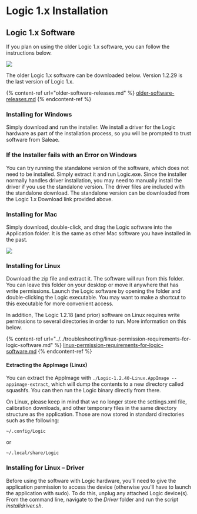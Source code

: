 # Logic 1.x Installation

## Logic 1.x Software

If you plan on using the older Logic 1.x software, you can follow the instructions below.

![](../../.gitbook/assets/logic1.png)

The older Logic 1.x software can be downloaded below. Version 1.2.29 is the last version of Logic 1.x.

{% content-ref url="older-software-releases.md" %}
[older-software-releases.md](older-software-releases.md)
{% endcontent-ref %}

### **Installing for Windows**

Simply download and run the installer. We install a driver for the Logic hardware as part of the installation process, so you will be prompted to trust software from Saleae.

### **If the Installer fails with an Error on Windows**

You can try running the standalone version of the software, which does not need to be installed. Simply extract it and run Logic.exe. Since the installer normally handles driver installation, you may need to manually install the driver if you use the standalone version. The driver files are included with the standalone download. The standalone version can be downloaded from the Logic 1.x Download link provided above.

### **Installing for Mac**

Simply download, double-click, and drag the Logic software into the Application folder. It is the same as other Mac software you have installed in the past.

![](https://trello-attachments.s3.amazonaws.com/57215c9156830ea18c233b08/598x252/840af37d70fab6d86f4fff3db5136566/osx\_install.png)

### **Installing for Linux**

Download the zip file and extract it. The software will run from this folder. You can leave this folder on your desktop or move it anywhere that has write permissions. Launch the Logic software by opening the folder and double-clicking the Logic executable. You may want to make a shortcut to this executable for more convenient access.

In addition, The Logic 1.2.18 (and prior) software on Linux requires write permissions to several directories in order to run. More information on this below.

{% content-ref url="../../troubleshooting/linux-permission-requirements-for-logic-software.md" %}
[linux-permission-requirements-for-logic-software.md](../../troubleshooting/linux-permission-requirements-for-logic-software.md)
{% endcontent-ref %}

#### Extracting the AppImage (Linux)

You can extract the AppImage with `./Logic-1.2.40-Linux.AppImage --appimage-extract`, which will dump the contents to a new directory called squashfs. You can then run the Logic binary directly from there.

On Linux, please keep in mind that we no longer store the settings.xml file, calibration downloads, and other temporary files in the same directory structure as the application. Those are now stored in standard directories such as the following:

`~/.config/Logic`

or

`~/.local/share/Logic`

### **Installing for Linux – Driver**

Before using the software with Logic hardware, you'll need to give the application permission to access the device (otherwise you'll have to launch the application with sudo). To do this, unplug any attached Logic device(s). From the command line, navigate to the _Driver_ folder and run the script _installdriver.sh_.
